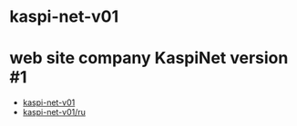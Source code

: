 # kaspi-net-v01 
# web site company KaspiNet version #1

 
- [kaspi-net-v01](https://ali-kaldibek.github.io/kaspi-net-v01/)
- [kaspi-net-v01/ru](https://ali-kaldibek.github.io/kaspi-net-v01/ru/)

